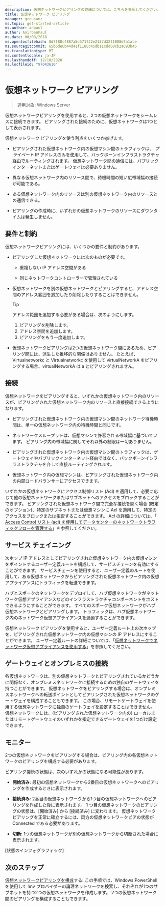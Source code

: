 ```yaml
---
description: 仮想ネットワークピアリングの詳細については、こちらを参照してください。
title: 仮想ネットワーク ピアリング
manager: grcusanz
ms.topic: get-started-article
ms.author: anpaul
author: AnirbanPaul
ms.date: 08/08/2018
ms.openlocfilehash: 8d7f88c4887a5d571722e2137d32f1088d7a1ace
ms.sourcegitcommit: 65b6de6b44d41f1180c45db11cdd60cb2a093b46
ms.translationtype: MT
ms.contentlocale: ja-JP
ms.lasthandoff: 12/10/2020
ms.locfileid: "97043610"
---
```

# <a name="virtual-network-peering"></a>仮想ネットワーク ピアリング

>適用対象: Windows Server

仮想ネットワークピアリングを使用すると、2つの仮想ネットワークをシームレスに接続できます。 ピアリングされた接続のために、仮想ネットワークは1つとして表示されます。

仮想ネットワーク ピアリングを使う利点をいくつか挙げます。

-   ピアリングされた仮想ネットワーク内の仮想マシン間のトラフィックは、 *プライベート* IP アドレスのみを使用して、バックボーンインフラストラクチャ経由でルーティングされます。 仮想ネットワーク間の通信には、パブリックインターネットまたはゲートウェイは必要ありません。

-   異なる仮想ネットワーク内のリソース間で、待機時間の短い広帯域幅の接続が可能である。

-   ある仮想ネットワーク内のリソースは別の仮想ネットワーク内のリソースとの通信できる。

-   ピアリングの作成時に、いずれかの仮想ネットワークのリソースにダウンタイムは発生しません。

## <a name="requirements-and-constraints"></a>要件と制約

仮想ネットワークピアリングには、いくつかの要件と制約があります。

- ピアリングした仮想ネットワークには次のものが必要です。

  -   重複しない IP アドレス空間がある

  -   同じネットワークコントローラーで管理されている

- 仮想ネットワークを別の仮想ネットワークとピアリングすると、アドレス空間のアドレス範囲を追加したり削除したりすることはできません。

  >[!TIP]
  >アドレス範囲を追加する必要がある場合は、次のようにします。<ol><li>ピアリングを削除します。</li><li>アドレス空間を追加します。</li><li>ピアリングをもう一度追加します。</li></ol>

- 仮想ネットワークピアリングは2つの仮想ネットワーク間にあるため、ピアリング間には、派生した推移的な関係はありません。 たとえば、Virtualnetworkc と Virtualnetworkc を使用して virtualNetworkA をピアリングする場合、virtualNetworkA は a とピアリングされません。

## <a name="connectivity"></a>接続

仮想ネットワークをピアリングすると、いずれかの仮想ネットワーク内のリソースが、ピアリングされた仮想ネットワーク内のリソースと直接接続できるようになります。

-   ピアリングされた仮想ネットワーク内の仮想マシン間のネットワーク待機時間は、単一の仮想ネットワーク内の待機時間と同じです。

-   ネットワークスループットは、仮想マシンで許容される帯域幅に基づいています。 ピアリング内の帯域幅に関してそれ以外の制限は一切ありません。

-   ピアリングされた仮想ネットワーク内の仮想マシン間のトラフィックは、ゲートウェイやパブリックインターネット経由ではなく、バックボーンインフラストラクチャを介して直接ルーティングされます。

-   仮想ネットワーク内の仮想マシンは、ピアリングされた仮想ネットワーク内の内部ロードバランサーにアクセスできます。

いずれかの仮想ネットワークにアクセス制御リスト (Acl) を適用して、必要に応じて他の仮想ネットワークまたはサブネットへのアクセスをブロックすることができます。 ピアリングされた仮想ネットワーク間で完全な接続を開く場合 (既定のオプション)、特定のサブネットまたは仮想マシンに Acl を適用して、特定のアクセスをブロックまたは拒否することができます。 Acl の詳細については、「 [Access Control リスト (acl) を使用してデータセンターのネットワークトラフィックフローを管理する](../manage/use-acls-for-traffic-flow.md)」を参照してください。

## <a name="service-chaining"></a>サービス チェイニング

次ホップ IP アドレスとしてピアリングされた仮想ネットワーク内の仮想マシンをポイントするユーザー定義ルートを構成して、サービスチェーンを有効にすることができます。 サービスチェーンを使用すると、ユーザー定義のルートを使用して、ある仮想ネットワークからピアリングされた仮想ネットワーク内の仮想アプライアンスにトラフィックを転送できます。

ハブとスポークのネットワークをデプロイして、ハブ仮想ネットワークがネットワーク仮想アプライアンスなどのインフラストラクチャコンポーネントをホストできるようにすることができます。 すべてのスポーク仮想ネットワークがハブ仮想ネットワークとピアリングします。 トラフィックは、ハブ仮想ネットワーク内のネットワーク仮想アプライアンスを通過することができます。

仮想ネットワーク ピアリングを使用すると、ユーザー定義ルート上の次ホップを、ピアリングされた仮想ネットワーク内の仮想マシンの IP アドレスにすることができます。 ユーザー定義ルートの詳細については、「[仮想ネットワークでネットワーク仮想アプライアンスを使用する](../manage/use-network-virtual-appliances-on-a-vn.md)」を参照してください。

## <a name="gateways-and-on-premises-connectivity"></a>ゲートウェイとオンプレミスの接続

各仮想ネットワークは、別の仮想ネットワークとピアリングされているかどうかに関係なく、オンプレミスネットワークに接続するための独自のゲートウェイを持つことができます。 仮想ネットワークをピアリングする場合は、オンプレミスネットワークへの転送ポイントとしてピアリングされた仮想ネットワークのゲートウェイを構成することもできます。 この場合、リモートゲートウェイを使用する仮想ネットワークに独自のゲートウェイを設定することはできません。 仮想ネットワークには、(ピアリングされた仮想ネットワーク内の) ローカルまたはリモートゲートウェイのいずれかを指定できるゲートウェイを1つだけ設定できます。

## <a name="monitor"></a>モニター

2つの仮想ネットワークをピアリングする場合は、ピアリング内の各仮想ネットワークのピアリングを構成する必要があります。

ピアリング接続の状態は、次のいずれかの状態になる可能性があります。

-   **開始済み:** 最初の仮想ネットワークから2番目の仮想ネットワークへのピアリングを作成するときに表示されます。

-   **接続済み:** 2番目の仮想ネットワークから1つ目の仮想ネットワークへのピアリングを作成した後に表示されます。 1 つ目の仮想ネットワークのピアリングの状態は、[開始済み] から [接続済み] に変わります。 仮想ネットワークピアリングを正常に確立するには、両方の仮想ネットワークピアの状態が Connected である必要があります。

-   **切断:** 1つの仮想ネットワークが別の仮想ネットワークから切断された場合に表示されます。

[状態のインフォグラフィック]

## <a name="next-steps"></a>次のステップ
[仮想ネットワークピアリングを構成](sdn-configure-vnet-peering.md)する: この手順では、Windows PowerShell を使用して hnv プロバイダーの論理ネットワークを検索し、それぞれが1つのサブネットを持つ2つの仮想ネットワークを作成します。 2つの仮想ネットワーク間のピアリングを構成することもできます。

